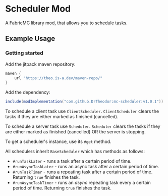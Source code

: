 # Scheduler Mod
A FabricMC library mod, that allows you to schedule tasks.

## Example Usage

### Getting started

Add the jitpack maven repository:
```groovy
maven {
    url "https://theo.is-a.dev/maven-repo/"
}
```

Add the dependency:
```groovy
include(modImplementation("com.github.DrTheodor:mc-scheduler:v1.0.1"))
```

To schedule a client task use `ClientScheduler`. `ClientScheduler` clears the tasks if they are either marked as finished (cancelled).

To schedule a server task use `Scheduler`. `Scheduler` clears the tasks if they are either marked as finished (cancelled) OR the server is stopping.


To get a scheduler's instance, use its `#get` method.

All schedulers inherit `BaseScheduler` which has methods as follows:
- `#runTaskLater` - runs a task after a certain period of time.
- `#runAsyncTaskLater` - runs an async task after a certain period of time.
- `#runTaskTimer` - runs a repeating task after a certain period of time. Returning `true` finishes the task.
- `#runAsyncTaskTimer` - runs an _async_ repeating task every a certain period of time. Returning `true` finishes the task.
